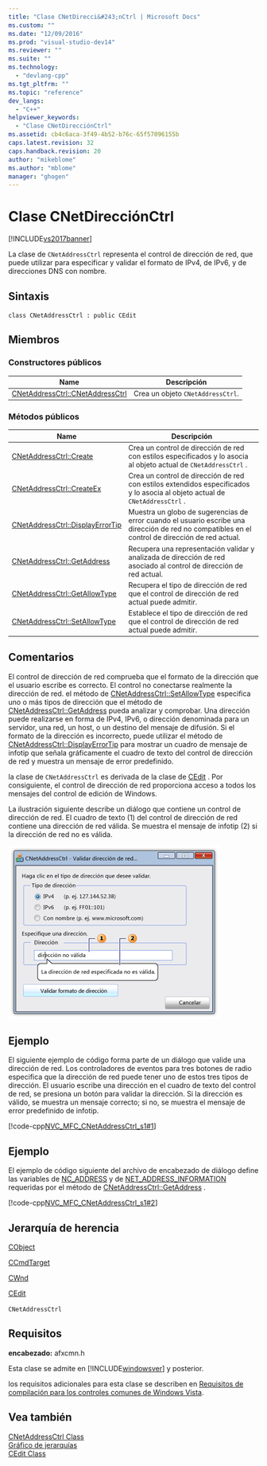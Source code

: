```yaml
---
title: "Clase CNetDirecci&#243;nCtrl | Microsoft Docs"
ms.custom: ""
ms.date: "12/09/2016"
ms.prod: "visual-studio-dev14"
ms.reviewer: ""
ms.suite: ""
ms.technology: 
  - "devlang-cpp"
ms.tgt_pltfrm: ""
ms.topic: "reference"
dev_langs: 
  - "C++"
helpviewer_keywords: 
  - "Clase CNetDirecciónCtrl"
ms.assetid: cb4c6aca-3f49-4b52-b76c-65f57096155b
caps.latest.revision: 32
caps.handback.revision: 20
author: "mikeblome"
ms.author: "mblome"
manager: "ghogen"
---
```

# Clase CNetDirecci&#243;nCtrl
[!INCLUDE[vs2017banner](../../assembler/inline/includes/vs2017banner.md)]

La clase de `CNetAddressCtrl` representa el control de dirección de red, que puede utilizar para especificar y validar el formato de IPv4, de IPv6, y de direcciones DNS con nombre.  
  
## Sintaxis  
  
```  
class CNetAddressCtrl : public CEdit  
```  
  
## Miembros  
  
### Constructores públicos  
  
|Name|Descripción|  
|----------|-----------------|  
|[CNetAddressCtrl::CNetAddressCtrl](../Topic/CNetAddressCtrl::CNetAddressCtrl.md)|Crea un objeto `CNetAddressCtrl`.|  
  
### Métodos públicos  
  
|Name|Descripción|  
|----------|-----------------|  
|[CNetAddressCtrl::Create](../Topic/CNetAddressCtrl::Create.md)|Crea un control de dirección de red con estilos especificados y lo asocia al objeto actual de `CNetAddressCtrl` .|  
|[CNetAddressCtrl::CreateEx](../Topic/CNetAddressCtrl::CreateEx.md)|Crea un control de dirección de red con estilos extendidos especificados y lo asocia al objeto actual de `CNetAddressCtrl` .|  
|[CNetAddressCtrl::DisplayErrorTip](../Topic/CNetAddressCtrl::DisplayErrorTip.md)|Muestra un globo de sugerencias de error cuando el usuario escribe una dirección de red no compatibles en el control de dirección de red actual.|  
|[CNetAddressCtrl::GetAddress](../Topic/CNetAddressCtrl::GetAddress.md)|Recupera una representación validar y analizada de dirección de red asociado al control de dirección de red actual.|  
|[CNetAddressCtrl::GetAllowType](../Topic/CNetAddressCtrl::GetAllowType.md)|Recupera el tipo de dirección de red que el control de dirección de red actual puede admitir.|  
|[CNetAddressCtrl::SetAllowType](../Topic/CNetAddressCtrl::SetAllowType.md)|Establece el tipo de dirección de red que el control de dirección de red actual puede admitir.|  
  
## Comentarios  
 El control de dirección de red comprueba que el formato de la dirección que el usuario escribe es correcto.  El control no conectarse realmente la dirección de red.  el método de [CNetAddressCtrl::SetAllowType](../Topic/CNetAddressCtrl::SetAllowType.md) especifica uno o más tipos de dirección que el método de [CNetAddressCtrl::GetAddress](../Topic/CNetAddressCtrl::GetAddress.md) pueda analizar y comprobar.  Una dirección puede realizarse en forma de IPv4, IPv6, o dirección denominada para un servidor, una red, un host, o un destino del mensaje de difusión.  Si el formato de la dirección es incorrecto, puede utilizar el método de [CNetAddressCtrl::DisplayErrorTip](../Topic/CNetAddressCtrl::DisplayErrorTip.md) para mostrar un cuadro de mensaje de infotip que señala gráficamente el cuadro de texto del control de dirección de red y muestra un mensaje de error predefinido.  
  
 la clase de `CNetAddressCtrl` es derivada de la clase de [CEdit](../../mfc/reference/cedit-class.md) .  Por consiguiente, el control de dirección de red proporciona acceso a todos los mensajes del control de edición de Windows.  
  
 La ilustración siguiente describe un diálogo que contiene un control de dirección de red.  El cuadro de texto \(1\) del control de dirección de red contiene una dirección de red válida.  Se muestra el mensaje de infotip \(2\) si la dirección de red no es válida.  
  
 ![Cuadro de diálogo con un control de dirección de red y un recuadro informativo.](../../mfc/reference/media/cnetaddctrl.png "CNetAddCtrl")  
  
## Ejemplo  
 El siguiente ejemplo de código forma parte de un diálogo que valide una dirección de red.  Los controladores de eventos para tres botones de radio especifica que la dirección de red puede tener uno de estos tres tipos de dirección.  El usuario escribe una dirección en el cuadro de texto del control de red, se presiona un botón para validar la dirección.  Si la dirección es válido, se muestra un mensaje correcto; si no, se muestra el mensaje de error predefinido de infotip.  
  
 [!code-cpp[NVC_MFC_CNetAddressCtrl_s1#1](../../mfc/reference/codesnippet/CPP/cnetaddressctrl-class_1.cpp)]  
  
## Ejemplo  
 El ejemplo de código siguiente del archivo de encabezado de diálogo define las variables de [NC\_ADDRESS](http://msdn.microsoft.com/library/windows/desktop/bb773345) y de [NET\_ADDRESS\_INFORMATION](http://msdn.microsoft.com/library/windows/desktop/bb773346) requeridas por el método de [CNetAddressCtrl::GetAddress](../Topic/CNetAddressCtrl::GetAddress.md) .  
  
 [!code-cpp[NVC_MFC_CNetAddressCtrl_s1#2](../../mfc/reference/codesnippet/CPP/cnetaddressctrl-class_2.h)]  
  
## Jerarquía de herencia  
 [CObject](../../mfc/reference/cobject-class.md)  
  
 [CCmdTarget](../../mfc/reference/ccmdtarget-class.md)  
  
 [CWnd](../../mfc/reference/cwnd-class.md)  
  
 [CEdit](../../mfc/reference/cedit-class.md)  
  
 `CNetAddressCtrl`  
  
## Requisitos  
 **encabezado:** afxcmn.h  
  
 Esta clase se admite en [!INCLUDE[windowsver](../../build/reference/includes/windowsver_md.md)] y posterior.  
  
 los requisitos adicionales para esta clase se describen en [Requisitos de compilación para los controles comunes de Windows Vista](../../mfc/build-requirements-for-windows-vista-common-controls.md).  
  
## Vea también  
 [CNetAddressCtrl Class](../../mfc/reference/cnetaddressctrl-class.md)   
 [Gráfico de jerarquías](../../mfc/hierarchy-chart.md)   
 [CEdit Class](../../mfc/reference/cedit-class.md)